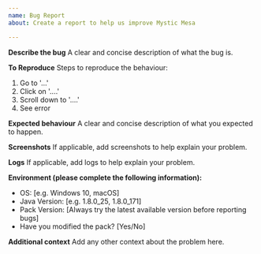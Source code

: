 ```yaml
---
name: Bug Report
about: Create a report to help us improve Mystic Mesa

---
```


**Describe the bug**
A clear and concise description of what the bug is.

**To Reproduce**
Steps to reproduce the behaviour:
1. Go to '...'
2. Click on '....'
3. Scroll down to '....'
4. See error

**Expected behaviour**
A clear and concise description of what you expected to happen.

**Screenshots**
If applicable, add screenshots to help explain your problem.

**Logs**
If applicable, add logs to help explain your problem.

**Environment (please complete the following information):**
 - OS: [e.g. Windows 10, macOS]
 - Java Version: [e.g. 1.8.0_25, 1.8.0_171]
 - Pack Version: [Always try the latest available version before reporting bugs]
 - Have you modified the pack? [Yes/No]

**Additional context**
Add any other context about the problem here.
